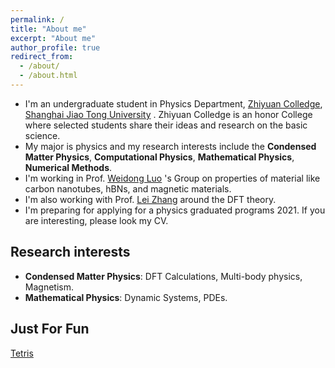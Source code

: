 ```yaml
---
permalink: /
title: "About me"
excerpt: "About me"
author_profile: true
redirect_from: 
  - /about/
  - /about.html
---
```


+ I'm an undergraduate student in Physics Department, [Zhiyuan Colledge](https://zhiyuan.sjtu.edu.cn/), [Shanghai Jiao Tong University](https:sjtu.edu.cn/) . Zhiyuan Colledge is an honor College where selected students share their ideas and research on the basic science.
+ My major is physics and my research interests include the **Condensed Matter Physics**, **Computational Physics**, **Mathematical Physics**, **Numerical Methods**.
+ I'm working in Prof. [Weidong Luo](http://www.physics.sjtu.edu.cn/wdluo) 's Group on properties of material like carbon nanotubes, hBNs, and magnetic materials. 
+ I'm also working with Prof. [Lei Zhang](https://ins.sjtu.edu.cn/people/lzhang/home.html) around the DFT theory.
+ I'm preparing for applying for a physics graduated programs 2021. If you are interesting, please look my CV.

## Research interests
* **Condensed Matter Physics**: DFT Calculations, Multi-body physics, Magnetism.
* **Mathematical Physics**: Dynamic Systems, PDEs.

## Just For Fun
[Tetris](/_includes/tetris.html)